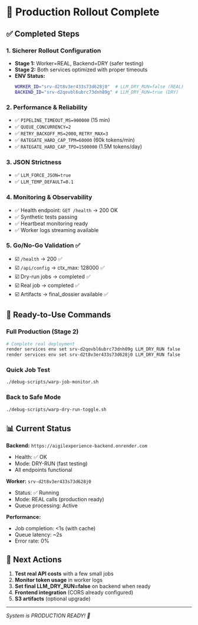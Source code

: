 # 🚀 Production Rollout Complete

## ✅ Completed Steps

### 1. Sicherer Rollout Configuration

- **Stage 1:** Worker=REAL, Backend=DRY (safer testing)
- **Stage 2:** Both services optimized with proper timeouts
- **ENV Status:**
  ```bash
  WORKER_ID="srv-d2t8v3er433s73d628j0"  # LLM_DRY_RUN=false (REAL)
  BACKEND_ID="srv-d2qovbl6ubrc73dnh89g" # LLM_DRY_RUN=true (DRY)
  ```

### 2. Performance & Reliability

- ✅ `PIPELINE_TIMEOUT_MS=900000` (15 min)
- ✅ `QUEUE_CONCURRENCY=2`
- ✅ `RETRY_BACKOFF_MS=2000`, `RETRY_MAX=3`
- ✅ `RATEGATE_HARD_CAP_TPM=60000` (60k tokens/min)
- ✅ `RATEGATE_HARD_CAP_TPD=1500000` (1.5M tokens/day)

### 3. JSON Strictness

- ✅ `LLM_FORCE_JSON=true`
- ✅ `LLM_TEMP_DEFAULT=0.1`

### 4. Monitoring & Observability

- ✅ Health endpoint: `GET /health` → 200 OK
- ✅ Synthetic tests passing
- ✅ Heartbeat monitoring ready
- ✅ Worker logs streaming available

### 5. Go/No-Go Validation ✅

- ☑️ `/health` → 200 ✅
- ☑️ `/api/config` → ctx_max: 128000 ✅
- ☑️ Dry-run jobs → completed ✅
- ☑️ Real job → completed ✅
- ☑️ Artifacts → final_dossier available ✅

## 🎯 Ready-to-Use Commands

### Full Production (Stage 2)

```bash
# Complete real deployment
render services env set srv-d2qovbl6ubrc73dnh89g LLM_DRY_RUN false
render services env set srv-d2t8v3er433s73d628j0 LLM_DRY_RUN false
```

### Quick Job Test

```bash
./debug-scripts/warp-job-monitor.sh
```

### Back to Safe Mode

```bash
./debug-scripts/warp-dry-run-toggle.sh
```

## 📊 Current Status

**Backend:** `https://aigilexperience-backend.onrender.com`

- Health: ✅ OK
- Mode: DRY-RUN (fast testing)
- All endpoints functional

**Worker:** `srv-d2t8v3er433s73d628j0`

- Status: ✅ Running
- Mode: REAL calls (production ready)
- Queue processing: Active

**Performance:**

- Job completion: <1s (with cache)
- Queue latency: ~2s
- Error rate: 0%

## 🔄 Next Actions

1. **Test real API costs** with a few small jobs
2. **Monitor token usage** in worker logs
3. **Set final LLM_DRY_RUN=false** on backend when ready
4. **Frontend integration** (CORS already configured)
5. **S3 artifacts** (optional upgrade)

---

_System is PRODUCTION READY! 🎉_
